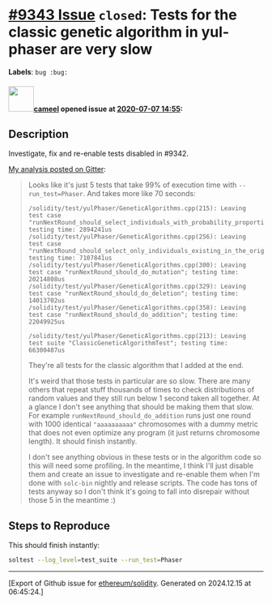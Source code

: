 # [\#9343 Issue](https://github.com/ethereum/solidity/issues/9343) `closed`: Tests for the classic genetic algorithm in yul-phaser are very slow
**Labels**: `bug :bug:`


#### <img src="https://avatars.githubusercontent.com/u/137030?v=4" width="50">[cameel](https://github.com/cameel) opened issue at [2020-07-07 14:55](https://github.com/ethereum/solidity/issues/9343):

## Description
Investigate, fix and re-enable tests disabled in #9342.

[My analysis posted on Gitter](https://gitter.im/ethereum/solidity-dev?at=5f0489a9a9378637e8b2215b):
> Looks like it's just 5 tests that take 99% of execution time with `--run_test=Phaser`. And takes more like 70 seconds:
> ```
> /solidity/test/yulPhaser/GeneticAlgorithms.cpp(215): Leaving test case "runNextRound_should_select_individuals_with_probability_proportional_to_fitness"; testing time: 2894241us
> /solidity/test/yulPhaser/GeneticAlgorithms.cpp(256): Leaving test case "runNextRound_should_select_only_individuals_existing_in_the_original_population"; testing time: 7107841us
> /solidity/test/yulPhaser/GeneticAlgorithms.cpp(300): Leaving test case "runNextRound_should_do_mutation"; testing time: 20214808us
> /solidity/test/yulPhaser/GeneticAlgorithms.cpp(329): Leaving test case "runNextRound_should_do_deletion"; testing time: 14013702us
> /solidity/test/yulPhaser/GeneticAlgorithms.cpp(358): Leaving test case "runNextRound_should_do_addition"; testing time: 22049925us
> 
> /solidity/test/yulPhaser/GeneticAlgorithms.cpp(213): Leaving test suite "ClassicGeneticAlgorithmTest"; testing time: 66300487us
> ```
> 
> They're all tests for the classic algorithm that I added at the end.
> 
> It's weird that those tests in particular are so slow. There are many others that repeat stuff thousands of times to check distributions of random values and they still run below 1 second taken all together. At a glance I don't see anything that should be making them that slow. For example `runNextRound_should_do_addition` runs just one round with 1000 identical `"aaaaaaaaaa"` chromosomes with a dummy metric that does not even optimize any program (it just returns chromosome length). It should finish instantly.
> 
> I don't see anything obvious in these tests or in the algorithm code so this will need some profiling. In the meantime, I think I'll just disable them and create an issue to investigate and re-enable them when I'm done with `solc-bin` nightly and release scripts. The code has tons of tests anyway so I don't think it's going to fall into disrepair without those 5 in the meantime :)

## Steps to Reproduce
This should finish instantly:
```bash
soltest --log_level=test_suite --run_test=Phaser
```




-------------------------------------------------------------------------------



[Export of Github issue for [ethereum/solidity](https://github.com/ethereum/solidity). Generated on 2024.12.15 at 06:45:24.]
